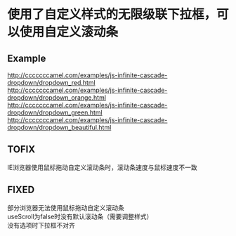 # 使用了自定义样式的无限级联下拉框，可以使用自定义滚动条  
## Example  
http://cccccccamel.com/examples/js-infinite-cascade-dropdown/dropdown_red.html  
http://cccccccamel.com/examples/js-infinite-cascade-dropdown/dropdown_orange.html  
http://cccccccamel.com/examples/js-infinite-cascade-dropdown/dropdown_green.html  
http://cccccccamel.com/examples/js-infinite-cascade-dropdown/dropdown_beautiful.html  
## TOFIX  
IE浏览器使用鼠标拖动自定义滚动条时，滚动条速度与鼠标速度不一致  
## FIXED  
部分浏览器无法使用鼠标拖动自定义滚动条  
useScroll为false时没有默认滚动条（需要调整样式）  
没有选项时下拉框不对齐  
